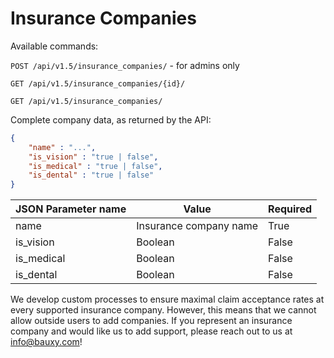 # Insurance Companies

Available commands:

`POST /api/v1.5/insurance_companies/` - for admins only

`GET /api/v1.5/insurance_companies/{id}/`

`GET /api/v1.5/insurance_companies/`

Complete company data, as returned by the API:

```json
{
    "name" : "...",
    "is_vision" : "true | false",
    "is_medical" : "true | false",
    "is_dental" : "true | false"
}
```

JSON Parameter name | Value | Required
--------------------|-------|---------
name | Insurance company name | True
is_vision | Boolean | False
is_medical | Boolean | False
is_dental | Boolean | False

We develop custom processes to ensure maximal claim acceptance rates at every supported insurance company. However, this means that we cannot allow outside users to add companies. If you represent an insurance company and would like us to add support, please reach out to us at [info@bauxy.com](mailto:info@bauxy.com)!
